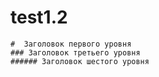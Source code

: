 # test1.2



```text
#  Заголовок первого уровня
### Заголовок третьего уровня
###### Заголовок шестого уровня
```

